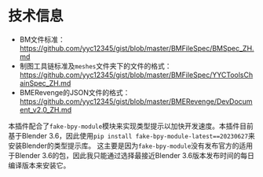 # 技术信息

* BM文件标准：https://github.com/yyc12345/gist/blob/master/BMFileSpec/BMSpec_ZH.md
* 制图工具链标准及`meshes`文件夹下的文件的格式：https://github.com/yyc12345/gist/blob/master/BMFileSpec/YYCToolsChainSpec_ZH.md
* BMERevenge的JSON文件的格式：https://github.com/yyc12345/gist/blob/master/BMERevenge/DevDocument_v2.0_ZH.md

本插件配合了`fake-bpy-module`模块来实现类型提示以加快开发速度。本插件目前基于Blender 3.6，因此使用`pip install fake-bpy-module-latest==20230627`来安装Blender的类型提示库。 这主要是因为`fake-bpy-module`没有发布官方的适用于Blender 3.6的包，因此我只能通过选择最接近Blender 3.6版本发布时间的每日编译版本来安装它。
